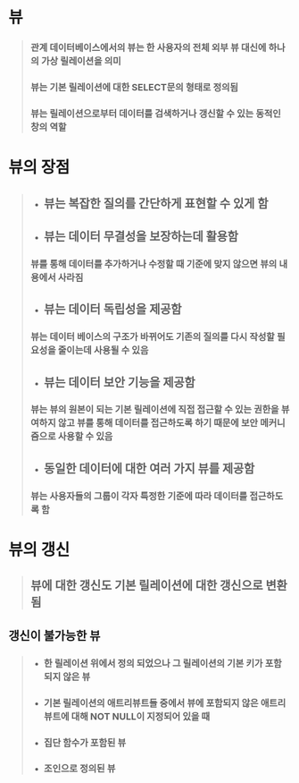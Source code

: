 # 뷰
> ### 관계 데이터베이스에서의 뷰는 한 사용자의 전체 외부 뷰 대신에 하나의 가상 릴레이션을 의미
> ### 뷰는 기본 릴레이션에 대한 SELECT문의 형태로 정의됨
> ### 뷰는 릴레이션으로부터 데이터를 검색하거나 갱신할 수 있는 동적인 창의 역할

# 뷰의 장점
> - ## 뷰는 복잡한 질의를 간단하게 표현할 수 있게 함
> * ## 뷰는 데이터 무결성을 보장하는데 활용함
> ### 뷰를 통해 데이터를 추가하거나 수정할 때 기준에 맞지 않으면 뷰의 내용에서 사라짐
> + ## 뷰는 데이터 독립성을 제공함
> ### 뷰는 데이터 베이스의 구조가 바뀌어도 기존의 질의를 다시 작성할 필요성을 줄이는데 사용될 수 있음
> + ## 뷰는 데이터 보안 기능을 제공함
> ### 뷰는 뷰의 원본이 되는 기본 릴레이션에 직접 접근할 수 있는 권한을 뷰여하지 않고 뷰를 통해 데이터를 접근하도록 하기 때문에 보안 메커니즘으로 사용할 수 있음
> + ## 동일한 데이터에 대한 여러 가지 뷰를 제공함
> ### 뷰는 사용자들의 그룹이 각자 특정한 기준에 따라 데이터를 접근하도록 함

# 뷰의 갱신
> ## 뷰에 대한 갱신도 기본 릴레이션에 대한 갱신으로 변환됨

## 갱신이 불가능한 뷰
> - ### 한 릴레이션 위에서 정의 되었으나 그 릴레이션의 기본 키가 포함되지 않은 뷰
> * ### 기본 릴레이션의 애트리뷰트들 중에서 뷰에 포함되지 않은 애트리뷰트에 대해 NOT NULL이 지정되어 있을 때
> + ### 집단 함수가 포함된 뷰
> + ### 조인으로 정의된 뷰
